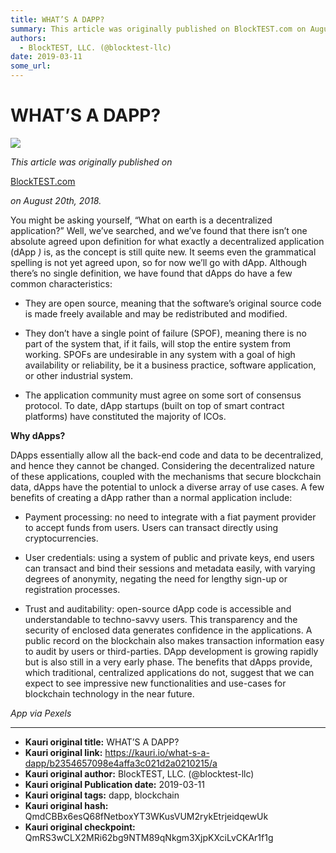 ```yaml
---
title: WHAT’S A DAPP?
summary: This article was originally published on BlockTEST.com on August 20th, 2018. You might be asking yourself, “What on earth is a decentralized application?” Well, we’ve searched, and we’ve found that there isn’t one absolute agreed upon definition for what exactly a decentralized application (dApp ) is, as the concept is still quite new. It seems even the grammatical spelling is not yet agreed upon, so for now we’ll go with dApp. Although there’s no single definition, we have found that dApps do h
authors:
  - BlockTEST, LLC. (@blocktest-llc)
date: 2019-03-11
some_url: 
---
```


# WHAT’S A DAPP?



![](https://ipfs.infura.io/ipfs/QmPECU3eqxmehu83htefTGAnqhxLdUqJwkRTHLNhGSBccv)

 
_This article was originally published on_
  
[BlockTEST.com](https://blocktest.com/2018/08/20/what-is-a-dapp/)
  
_on August 20th, 2018._
 
You might be asking yourself, “What on earth is a decentralized application?”
Well, we’ve searched, and we’ve found that there isn’t one absolute agreed upon definition for what exactly a decentralized application (dApp 
_)_
 is, as the concept is still quite new. It seems even the grammatical spelling is not yet agreed upon, so for now we’ll go with dApp.
Although there’s no single definition, we have found that dApps do have a few common characteristics:



 * They are open source, meaning that the software’s original source code is made freely available and may be redistributed and modified.

 * They don’t have a single point of failure (SPOF), meaning there is no part of the system that, if it fails, will stop the entire system from working. SPOFs are undesirable in any system with a goal of high availability or reliability, be it a business practice, software application, or other industrial system.

 * The application community must agree on some sort of consensus protocol.
To date, dApp startups (built on top of smart contract platforms) have constituted the majority of ICOs.
 
**Why dApps?**
 
DApps essentially allow all the back-end code and data to be decentralized, and hence they cannot be changed. Considering the decentralized nature of these applications, coupled with the mechanisms that secure blockchain data, dApps have the potential to unlock a diverse array of use cases.
A few benefits of creating a dApp rather than a normal application include:



 * Payment processing: no need to integrate with a fiat payment provider to accept funds from users. Users can transact directly using cryptocurrencies.

 * User credentials: using a system of public and private keys, end users can transact and bind their sessions and metadata easily, with varying degrees of anonymity, negating the need for lengthy sign-up or registration processes.

 * Trust and auditability: open-source dApp code is accessible and understandable to techno-savvy users. This transparency and the security of enclosed data generates confidence in the applications. A public record on the blockchain also makes transaction information easy to audit by users or third-parties.
DApp development is growing rapidly but is also still in a very early phase. The benefits that dApps provide, which traditional, centralized applications do not, suggest that we can expect to see impressive new functionalities and use-cases for blockchain technology in the near future.
 
_App via Pexels_
 



---

- **Kauri original title:** WHAT’S A DAPP?
- **Kauri original link:** https://kauri.io/what-s-a-dapp/b2354657098e4affa3c021d2a0210215/a
- **Kauri original author:** BlockTEST, LLC. (@blocktest-llc)
- **Kauri original Publication date:** 2019-03-11
- **Kauri original tags:** dapp, blockchain
- **Kauri original hash:** QmdCBBx6esQ68fNetboxYT3WKusVUM2rykEtrjeidqewUk
- **Kauri original checkpoint:** QmRS3wCLX2MRi62bg9NTM89qNkgm3XjpKXciLvCKAr1f1g



